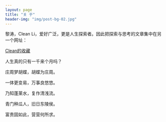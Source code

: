 ```yaml
---
layout: page
title: "关 于"
header-img: "img/post-bg-02.jpg"
---
```

黎涛，Clean Li，爱好广泛，更是人生探索者。因此把探索与思考的文章集中在另一个网址：

[Clean的收藏](https://longhistory.github.io/clean_collecting/index.html)

人生真的只有一千来个月吗？

<div align="left">

庄周梦胡蝶，胡蝶为庄周。<br>

一体更变易，万事良悠悠。<br>

乃知蓬莱水，复作清浅流。<br>

青门种瓜人，旧日东陵侯。<br>

富贵固如此，营营何所求。<br>
</div>
